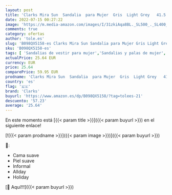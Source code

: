 ```yaml
---
layout: post
title: 'Clarks Mira Sun  Sandalia  para Mujer  Gris  Light Grey   41.5 EU'
date: 2022-07-15 00:27:22
image: 'https://m.media-amazon.com/images/I/31zkiAqa8BL._SL500_._SL400_.jpg'
comments: true
category: ofertas
author: 'tole.es'
slug: 'B098QX5158-es Clarks Mira Sun Sandalia para Mujer Gris Light Grey 41.5 EU'
sku: 'B098QX5158-es'
tags: [ 'Sandalias de vestir para mujer','Sandalias y palas de mujer','Zapatos','Zapatos para mujer','Zapatos y complementos','clarks','sandalia','🇪🇸', ]
actualPrice: 25.64 EUR
currency: EUR
price: 25.64
comparePrice: 59.95 EUR
prodname: 'Clarks Mira Sun  Sandalia  para Mujer  Gris  Light Grey   41.5 EU'
country: 'es'
flag: '🇪🇸'
brand: 'Clarks'
buyurl: 'https://www.amazon.es/dp/B098QX5158/?tag=tolees-21'
descuento: '57.23'
average: '25.64'
---
```


En este momento está [{{< param title >}}]({{< param buyurl >}}) en el siguiente enlace!

[![{{< param prodname >}}]({{< param image >}})]({{< param buyurl >}})

🔎:

- Cama suave
- Piel suave
- Informal
- Allday
- Holiday

[🛒 Aquí!!!]({{< param buyurl >}})
